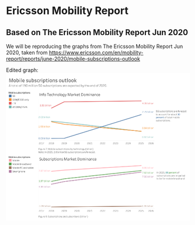# Ericsson Mobility Report
## Based on The Ericsson Mobility Report Jun 2020

We will be reproducing the graphs from The Ericsson Mobility Report Jun 2020, taken from https://www.ericsson.com/en/mobility-report/reports/june-2020/mobile-subscriptions-outlook

Edited graph:
![dashboar](https://raw.githubusercontent.com/lingjie00/ericsson_mobility_report/master/Info%20Technology%20Market%20Dominance%20Dashboard.png)
